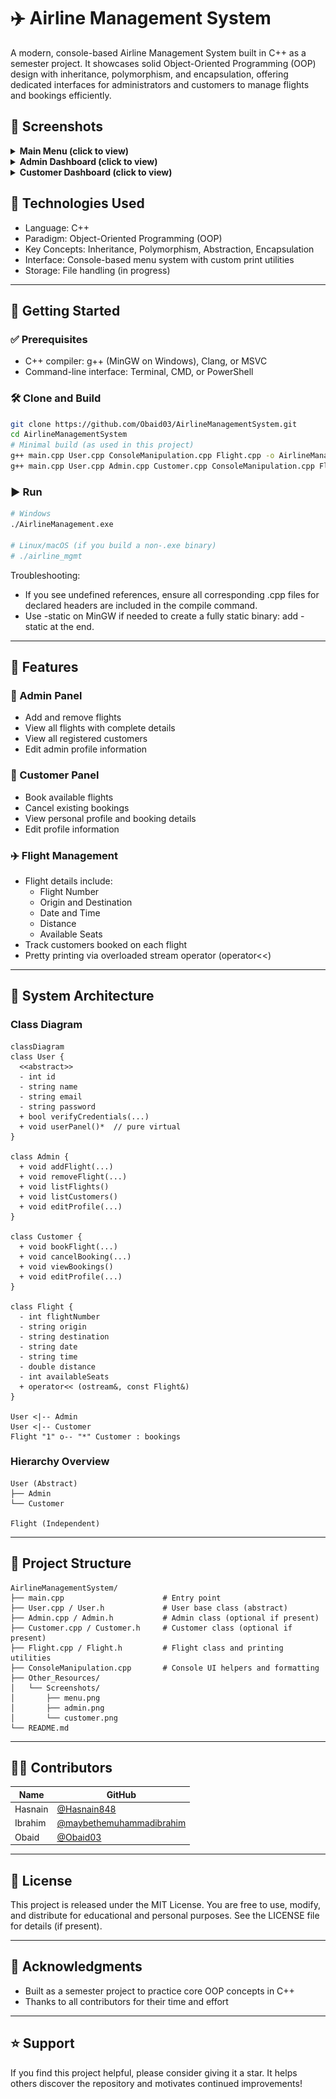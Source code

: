 # ✈️ Airline Management System

A modern, console-based Airline Management System built in C++ as a semester project. It showcases solid Object-Oriented Programming (OOP) design with inheritance, polymorphism, and encapsulation, offering dedicated interfaces for administrators and customers to manage flights and bookings efficiently.

## 📸 Screenshots

<details>
  <summary><strong>Main Menu (click to view)</strong></summary>
  <p align="center">
    <img src="Other_Resources/Screenshots/menu.png" alt="Main Menu" width="1000">
  </p>
</details>

<details>
  <summary><strong>Admin Dashboard (click to view)</strong></summary>
  <p align="center">
    <img src="Other_Resources/Screenshots/admin.png" alt="Admin Dashboard" width="1000">
  </p>
</details>

<details>
  <summary><strong>Customer Dashboard (click to view)</strong></summary>
  <p align="center">
    <img src="Other_Resources/Screenshots/customer.png" alt="Customer Dashboard" width="1000">
  </p>
</details>


## 🔧 Technologies Used

- Language: C++
- Paradigm: Object-Oriented Programming (OOP)
- Key Concepts: Inheritance, Polymorphism, Abstraction, Encapsulation
- Interface: Console-based menu system with custom print utilities
- Storage: File handling (in progress)

---

## 🚀 Getting Started

### ✅ Prerequisites

- C++ compiler: g++ (MinGW on Windows), Clang, or MSVC
- Command-line interface: Terminal, CMD, or PowerShell

### 🛠️ Clone and Build

```bash
git clone https://github.com/Obaid03/AirlineManagementSystem.git
cd AirlineManagementSystem
# Minimal build (as used in this project)
g++ main.cpp User.cpp ConsoleManipulation.cpp Flight.cpp -o AirlineManagement.exe
g++ main.cpp User.cpp Admin.cpp Customer.cpp ConsoleManipulation.cpp Flight.cpp -std=c++17 -O2 -o AirlineManagement.exe
```

### ▶️ Run

```bash
# Windows
./AirlineManagement.exe

# Linux/macOS (if you build a non-.exe binary)
# ./airline_mgmt
```

Troubleshooting:
- If you see undefined references, ensure all corresponding .cpp files for declared headers are included in the compile command.
- Use -static on MinGW if needed to create a fully static binary: add -static at the end.

---

## 📌 Features

### 🛫 Admin Panel
- Add and remove flights
- View all flights with complete details
- View all registered customers
- Edit admin profile information

### 🧍 Customer Panel
- Book available flights
- Cancel existing bookings
- View personal profile and booking details
- Edit profile information

### ✈️ Flight Management
- Flight details include:
  - Flight Number
  - Origin and Destination
  - Date and Time
  - Distance
  - Available Seats
- Track customers booked on each flight
- Pretty printing via overloaded stream operator (operator<<)

---

## 🧱 System Architecture

### Class Diagram

```mermaid
classDiagram
class User {
  <<abstract>>
  - int id
  - string name
  - string email
  - string password
  + bool verifyCredentials(...)
  + void userPanel()*  // pure virtual
}

class Admin {
  + void addFlight(...)
  + void removeFlight(...)
  + void listFlights()
  + void listCustomers()
  + void editProfile(...)
}

class Customer {
  + void bookFlight(...)
  + void cancelBooking(...)
  + void viewBookings()
  + void editProfile(...)
}

class Flight {
  - int flightNumber
  - string origin
  - string destination
  - string date
  - string time
  - double distance
  - int availableSeats
  + operator<< (ostream&, const Flight&)
}

User <|-- Admin
User <|-- Customer
Flight "1" o-- "*" Customer : bookings
```

### Hierarchy Overview

```
User (Abstract)
├── Admin
└── Customer

Flight (Independent)
```

---

## 📂 Project Structure

```
AirlineManagementSystem/
├── main.cpp                      # Entry point
├── User.cpp / User.h             # User base class (abstract)
├── Admin.cpp / Admin.h           # Admin class (optional if present)
├── Customer.cpp / Customer.h     # Customer class (optional if present)
├── Flight.cpp / Flight.h         # Flight class and printing utilities
├── ConsoleManipulation.cpp       # Console UI helpers and formatting
├── Other_Resources/
│   └── Screenshots/
│       ├── menu.png
│       ├── admin.png
│       └── customer.png
└── README.md
```

---

## 👨‍💻 Contributors

| Name | GitHub |
|------|--------|
| Hasnain | [@Hasnain848](https://github.com/Hasnain848) |
| Ibrahim | [@maybethemuhammadibrahim](https://github.com/maybethemuhammadibrahim) |
| Obaid | [@Obaid03](https://github.com/Obaid03) |

---

## 📝 License

This project is released under the MIT License. You are free to use, modify, and distribute for educational and personal purposes. See the LICENSE file for details (if present).

---

## 🙏 Acknowledgments

- Built as a semester project to practice core OOP concepts in C++
- Thanks to all contributors for their time and effort

---

## ⭐ Support

If you find this project helpful, please consider giving it a star. It helps others discover the repository and motivates continued improvements!
